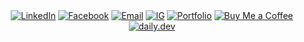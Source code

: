 <div align="center">
  <a href="https://www.linkedin.com/in/bryan-lomerio-26562123a"><img src="https://img.shields.io/badge/LinkedIn-0077B5?style=for-the-badge&logo=linkedin&logoColor=white" alt="LinkedIn"></a>
  <a href="https://www.facebook.com/profile.php?id=100093050435995"><img src="https://img.shields.io/badge/Facebook-1877F2?style=for-the-badge&logo=facebook&logoColor=white" alt="Facebook"></a>
  <a href="mailto:bryanlomerioanino@gmail.com"><img src="https://img.shields.io/badge/Email-D14836?style=for-the-badge&logo=gmail&logoColor=white" alt="Email"></a>
  <a href="https://www.instagram.com/aninotoff"><img src="https://img.shields.io/badge/IG-E4405F?style=for-the-badge&logo=instagram&logoColor=white" alt="IG"></a>
  <a href="https://www.lomerio.cloud"><img src="https://img.shields.io/badge/Portfolio-000000?style=for-the-badge&logo=portfolio&logoColor=white" alt="Portfolio"></a>
  <a href="https://www.buymeacoffee.com/aninooo"><img src="https://img.shields.io/badge/Buy_Me_a_Coffee-FFDD00?style=for-the-badge&logo=buy-me-a-coffee&logoColor=black" alt="Buy Me a Coffee"></a>
  <a href="https://app.daily.dev/bryannlomerio"><img src="https://img.shields.io/badge/daily.dev-0A0A0A?style=for-the-badge&logo=daily.dev&logoColor=white" alt="daily.dev"></a>
</div>
